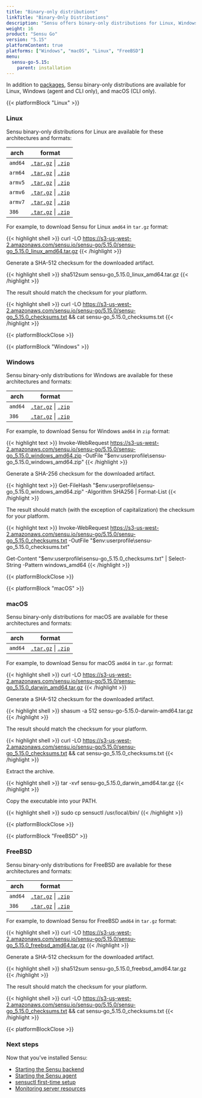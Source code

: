 ```yaml
---
title: "Binary-only distributions"
linkTitle: "Binary-Only Distributions"
description: "Sensu offers binary-only distributions for Linux, Windows, and macOS. Read the guide to learn how to download and verify Sensu binaries."
weight: 16
product: "Sensu Go"
version: "5.15"
platformContent: true
platforms: ["Windows", "macOS", "Linux", "FreeBSD"]
menu:
  sensu-go-5.15:
    parent: installation
---
```


In addition to [packages][1], Sensu binary-only distributions are available for Linux, Windows (agent and CLI only), and macOS (CLI only).

{{< platformBlock "Linux" >}}

### Linux

Sensu binary-only distributions for Linux are available for these architectures and formats:

| arch | format |
| --- | --- |
| `amd64` | [`.tar.gz`][14] \| [`.zip`][20]
| `arm64` | [`.tar.gz`][15] \| [`.zip`][21]
| `armv5` | [`.tar.gz`][16] \| [`.zip`][22]
| `armv6` | [`.tar.gz`][17] \| [`.zip`][23]
| `armv7` | [`.tar.gz`][18] \| [`.zip`][24]
| `386` | [`.tar.gz`][19] \| [`.zip`][25]

For example, to download Sensu for Linux `amd64` in `tar.gz` format:

{{< highlight shell >}}
curl -LO https://s3-us-west-2.amazonaws.com/sensu.io/sensu-go/5.15.0/sensu-go_5.15.0_linux_amd64.tar.gz
{{< /highlight >}}

Generate a SHA-512 checksum for the downloaded artifact.

{{< highlight shell >}}
sha512sum sensu-go_5.15.0_linux_amd64.tar.gz
{{< /highlight >}}

The result should match the checksum for your platform.

{{< highlight shell >}}
curl -LO https://s3-us-west-2.amazonaws.com/sensu.io/sensu-go/5.15.0/sensu-go_5.15.0_checksums.txt && cat sensu-go_5.15.0_checksums.txt
{{< /highlight >}}

{{< platformBlockClose >}}

{{< platformBlock "Windows" >}}

### Windows

Sensu binary-only distributions for Windows are available for these architectures and formats:

| arch | format |
| --- | --- |
| `amd64` | [`.tar.gz`][26] \| [`.zip`][28]
| `386` | [`.tar.gz`][27] \| [`.zip`][29]

For example, to download Sensu for Windows `amd64` in `zip` format:

{{< highlight text >}}
Invoke-WebRequest https://s3-us-west-2.amazonaws.com/sensu.io/sensu-go/5.15.0/sensu-go_5.15.0_windows_amd64.zip  -OutFile "$env:userprofile\sensu-go_5.15.0_windows_amd64.zip"
{{< /highlight >}}

Generate a SHA-256 checksum for the downloaded artifact.

{{< highlight text >}}
Get-FileHash "$env:userprofile\sensu-go_5.15.0_windows_amd64.zip" -Algorithm SHA256 | Format-List
{{< /highlight >}}

The result should match (with the exception of capitalization) the checksum for your platform.

{{< highlight text >}}
Invoke-WebRequest https://s3-us-west-2.amazonaws.com/sensu.io/sensu-go/5.15.0/sensu-go_5.15.0_checksums.txt -OutFile "$env:userprofile\sensu-go_5.15.0_checksums.txt"

Get-Content "$env:userprofile\sensu-go_5.15.0_checksums.txt" | Select-String -Pattern windows_amd64
{{< /highlight >}}

{{< platformBlockClose >}}

{{< platformBlock "macOS" >}}

### macOS

Sensu binary-only distributions for macOS are available for these architectures and formats:

| arch | format |
| --- | --- |
| `amd64` | [`.tar.gz`][30] \| [`.zip`][31]

For example, to download Sensu for macOS `amd64` in `tar.gz` format:

{{< highlight shell >}}
curl -LO https://s3-us-west-2.amazonaws.com/sensu.io/sensu-go/5.15.0/sensu-go_5.15.0_darwin_amd64.tar.gz
{{< /highlight >}}

Generate a SHA-512 checksum for the downloaded artifact.

{{< highlight shell >}}
shasum -a 512 sensu-go-5.15.0-darwin-amd64.tar.gz
{{< /highlight >}}

The result should match the checksum for your platform.

{{< highlight shell >}}
curl -LO https://s3-us-west-2.amazonaws.com/sensu.io/sensu-go/5.15.0/sensu-go_5.15.0_checksums.txt && cat sensu-go_5.15.0_checksums.txt
{{< /highlight >}}

Extract the archive.

{{< highlight shell >}}
tar -xvf sensu-go_5.15.0_darwin_amd64.tar.gz
{{< /highlight >}}

Copy the executable into your PATH.

{{< highlight shell >}}
sudo cp sensuctl /usr/local/bin/
{{< /highlight >}}

{{< platformBlockClose >}}

{{< platformBlock "FreeBSD" >}}

### FreeBSD

Sensu binary-only distributions for FreeBSD are available for these architectures and formats:

| arch | format |
| --- | --- |
| `amd64` | [`.tar.gz`][32] \| [`.zip`][33]
| `386` | [`.tar.gz`][34] \| [`.zip`][35]

For example, to download Sensu for FreeBSD `amd64` in `tar.gz` format:

{{< highlight shell >}}
curl -LO https://s3-us-west-2.amazonaws.com/sensu.io/sensu-go/5.15.0/sensu-go_5.15.0_freebsd_amd64.tar.gz
{{< /highlight >}}

Generate a SHA-512 checksum for the downloaded artifact.

{{< highlight shell >}}
sha512sum sensu-go_5.15.0_freebsd_amd64.tar.gz
{{< /highlight >}}

The result should match the checksum for your platform.

{{< highlight shell >}}
curl -LO https://s3-us-west-2.amazonaws.com/sensu.io/sensu-go/5.15.0/sensu-go_5.15.0_checksums.txt && cat sensu-go_5.15.0_checksums.txt
{{< /highlight >}}

{{< platformBlockClose >}}

### Next steps

Now that you’ve installed Sensu:

- [Starting the Sensu backend][2]
- [Starting the Sensu agent][3]
- [sensuctl first-time setup][4]
- [Monitoring server resources][5]

[2]: ../../reference/backend#operation
[3]: ../../reference/agent#operation
[4]: ../../sensuctl/reference#first-time-setup
[5]: ../../guides/monitor-server-resources
[1]: ../install-sensu
[14]: https://s3-us-west-2.amazonaws.com/sensu.io/sensu-go/5.15.0/sensu-go_5.15.0_linux_amd64.tar.gz
[15]: https://s3-us-west-2.amazonaws.com/sensu.io/sensu-go/5.15.0/sensu-go_5.15.0_linux_arm64.tar.gz
[16]: https://s3-us-west-2.amazonaws.com/sensu.io/sensu-go/5.15.0/sensu-go_5.15.0_linux_armv5.tar.gz
[17]: https://s3-us-west-2.amazonaws.com/sensu.io/sensu-go/5.15.0/sensu-go_5.15.0_linux_armv6.tar.gz
[18]: https://s3-us-west-2.amazonaws.com/sensu.io/sensu-go/5.15.0/sensu-go_5.15.0_linux_armv7.tar.gz
[19]: https://s3-us-west-2.amazonaws.com/sensu.io/sensu-go/5.15.0/sensu-go_5.15.0_linux_386.tar.gz
[20]: https://s3-us-west-2.amazonaws.com/sensu.io/sensu-go/5.15.0/sensu-go_5.15.0_linux_amd64.zip
[21]: https://s3-us-west-2.amazonaws.com/sensu.io/sensu-go/5.15.0/sensu-go_5.15.0_linux_arm64.zip
[22]: https://s3-us-west-2.amazonaws.com/sensu.io/sensu-go/5.15.0/sensu-go_5.15.0_linux_armv5.zip
[23]: https://s3-us-west-2.amazonaws.com/sensu.io/sensu-go/5.15.0/sensu-go_5.15.0_linux_armv6.zip
[24]: https://s3-us-west-2.amazonaws.com/sensu.io/sensu-go/5.15.0/sensu-go_5.15.0_linux_armv7.zip
[25]: https://s3-us-west-2.amazonaws.com/sensu.io/sensu-go/5.15.0/sensu-go_5.15.0_linux_386.zip
[26]: https://s3-us-west-2.amazonaws.com/sensu.io/sensu-go/5.15.0/sensu-go_5.15.0_windows_amd64.tar.gz
[27]: https://s3-us-west-2.amazonaws.com/sensu.io/sensu-go/5.15.0/sensu-go_5.15.0_windows_386.tar.gz
[28]: https://s3-us-west-2.amazonaws.com/sensu.io/sensu-go/5.15.0/sensu-go_5.15.0_windows_amd64.zip
[29]: https://s3-us-west-2.amazonaws.com/sensu.io/sensu-go/5.15.0/sensu-go_5.15.0_windows_386.zip
[30]: https://s3-us-west-2.amazonaws.com/sensu.io/sensu-go/5.15.0/sensu-go_5.15.0_darwin_amd64.tar.gz
[31]: https://s3-us-west-2.amazonaws.com/sensu.io/sensu-go/5.15.0/sensu-go_5.15.0_darwin_amd64.zip
[32]: https://s3-us-west-2.amazonaws.com/sensu.io/sensu-go/5.15.0/sensu-go_5.15.0_freebsd_amd64.tar
[33]: https://s3-us-west-2.amazonaws.com/sensu.io/sensu-go/5.15.0/sensu-go_5.15.0_freebsd_amd64.zip
[34]: https://s3-us-west-2.amazonaws.com/sensu.io/sensu-go/5.15.0/sensu-go_5.15.0_freebsd_386.tar.gz
[35]: https://s3-us-west-2.amazonaws.com/sensu.io/sensu-go/5.15.0/sensu-go_5.15.0_freebsd_386.zip
